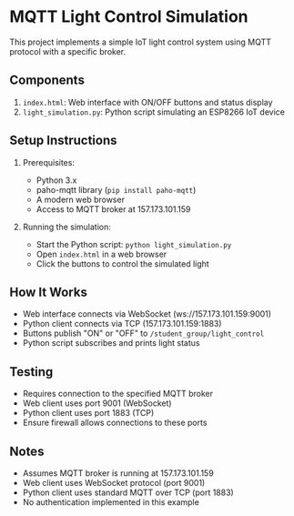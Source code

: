 # MQTT Light Control Simulation

This project implements a simple IoT light control system using MQTT protocol with a specific broker.

## Components
1. `index.html`: Web interface with ON/OFF buttons and status display
2. `light_simulation.py`: Python script simulating an ESP8266 IoT device

## Setup Instructions
1. Prerequisites:
   - Python 3.x
   - paho-mqtt library (`pip install paho-mqtt`)
   - A modern web browser
   - Access to MQTT broker at 157.173.101.159

2. Running the simulation:
   - Start the Python script: `python light_simulation.py`
   - Open `index.html` in a web browser
   - Click the buttons to control the simulated light

## How It Works
- Web interface connects via WebSocket (ws://157.173.101.159:9001)
- Python client connects via TCP (157.173.101.159:1883)
- Buttons publish "ON" or "OFF" to `/student_group/light_control`
- Python script subscribes and prints light status

## Testing
- Requires connection to the specified MQTT broker
- Web client uses port 9001 (WebSocket)
- Python client uses port 1883 (TCP)
- Ensure firewall allows connections to these ports

## Notes
- Assumes MQTT broker is running at 157.173.101.159
- Web client uses WebSocket protocol (port 9001)
- Python client uses standard MQTT over TCP (port 1883)
- No authentication implemented in this example